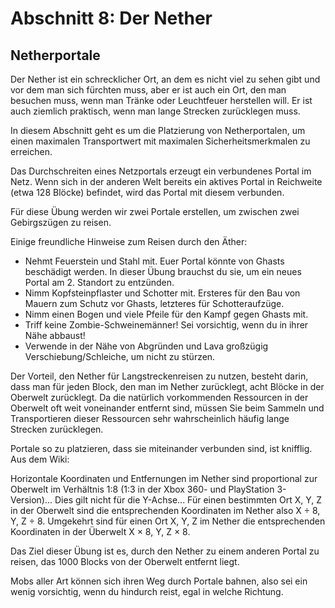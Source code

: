 # Abschnitt 8: Der Nether

## Netherportale

Der Nether ist ein schrecklicher Ort, an dem es nicht viel zu sehen gibt und vor dem man sich fürchten muss, aber er ist auch ein Ort, den man besuchen muss, wenn man Tränke oder Leuchtfeuer herstellen will. Er ist auch ziemlich praktisch, wenn man lange Strecken zurücklegen muss.

In diesem Abschnitt geht es um die Platzierung von Netherportalen, um einen maximalen Transportwert mit maximalen Sicherheitsmerkmalen zu erreichen.

Das Durchschreiten eines Netzportals erzeugt ein verbundenes Portal im Netz. Wenn sich in der anderen Welt bereits ein aktives Portal in Reichweite (etwa 128 Blöcke) befindet, wird das Portal mit diesem verbunden.

Für diese Übung werden wir zwei Portale erstellen, um zwischen zwei Gebirgszügen zu reisen.

Einige freundliche Hinweise zum Reisen durch den Äther:

* Nehmt Feuerstein und Stahl mit. Euer Portal könnte von Ghasts beschädigt werden. In dieser Übung brauchst du sie, um ein neues Portal am 2. Standort zu entzünden.
* Nimm Kopfsteinpflaster und Schotter mit. Ersteres für den Bau von Mauern zum Schutz vor Ghasts, letzteres für Schotteraufzüge.
* Nimm einen Bogen und viele Pfeile für den Kampf gegen Ghasts mit.
* Triff keine Zombie-Schweinemänner! Sei vorsichtig, wenn du in ihrer Nähe abbaust!
* Verwende in der Nähe von Abgründen und Lava großzügig Verschiebung/Schleiche, um nicht zu stürzen.

Der Vorteil, den Nether für Langstreckenreisen zu nutzen, besteht darin, dass man für jeden Block, den man im Nether zurücklegt, acht Blöcke in der Oberwelt zurücklegt. Da die natürlich vorkommenden Ressourcen in der Oberwelt oft weit voneinander entfernt sind, müssen Sie beim Sammeln und Transportieren dieser Ressourcen sehr wahrscheinlich häufig lange Strecken zurücklegen.

Portale so zu platzieren, dass sie miteinander verbunden sind, ist knifflig. Aus dem Wiki:

Horizontale Koordinaten und Entfernungen im Nether sind proportional zur Oberwelt im Verhältnis 1:8 (1:3 in der Xbox 360- und PlayStation 3-Version)... Dies gilt nicht für die Y-Achse... Für einen bestimmten Ort X, Y, Z in der Oberwelt sind die entsprechenden Koordinaten im Nether also X ÷ 8, Y, Z ÷ 8. Umgekehrt sind für einen Ort X, Y, Z im Nether die entsprechenden Koordinaten in der Überwelt X × 8, Y, Z × 8.

Das Ziel dieser Übung ist es, durch den Nether zu einem anderen Portal zu reisen, das 1000 Blocks von der Oberwelt entfernt liegt.

Mobs aller Art können sich ihren Weg durch Portale bahnen, also sei ein wenig vorsichtig, wenn du hindurch reist, egal in welche Richtung.
